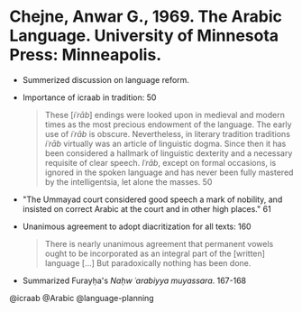# Chejne, Anwar G., 1969. The Arabic Language.  University of Minnesota Press: Minneapolis.

- Summerized discussion on language reform.

- Importance of icraab in tradition: 50

  > These [*iʿrāb*] endings were looked upon in medieval and modern times as the most precious endowment of the language. The early use of *iʿrāb* is obscure. Nevertheless, in literary tradition traditions *iʿrāb* virtually was an article of linguistic dogma. Since then it has been considered a hallmark of linguistic dexterity and a necessary requisite of clear speech. *Iʿrāb*, except on formal occasions, is ignored in the spoken language and has never been fully mastered by the intelligentsia, let alone the masses. 50

- "The Ummayad court considered good speech a mark of nobility, and insisted on correct Arabic at the court and in other high places." 61

- Unanimous agreement to adopt diacritization for all texts: 160

  > There is nearly unanimous agreement that permanent vowels ought to be incorporated as an integral part of the [written] language [...] But paradoxically nothing has been done.

- Summarized Furayḥa's *Naḥw ʿarabiyya muyassara*. 167-168

@icraab
@Arabic
@language-planning
